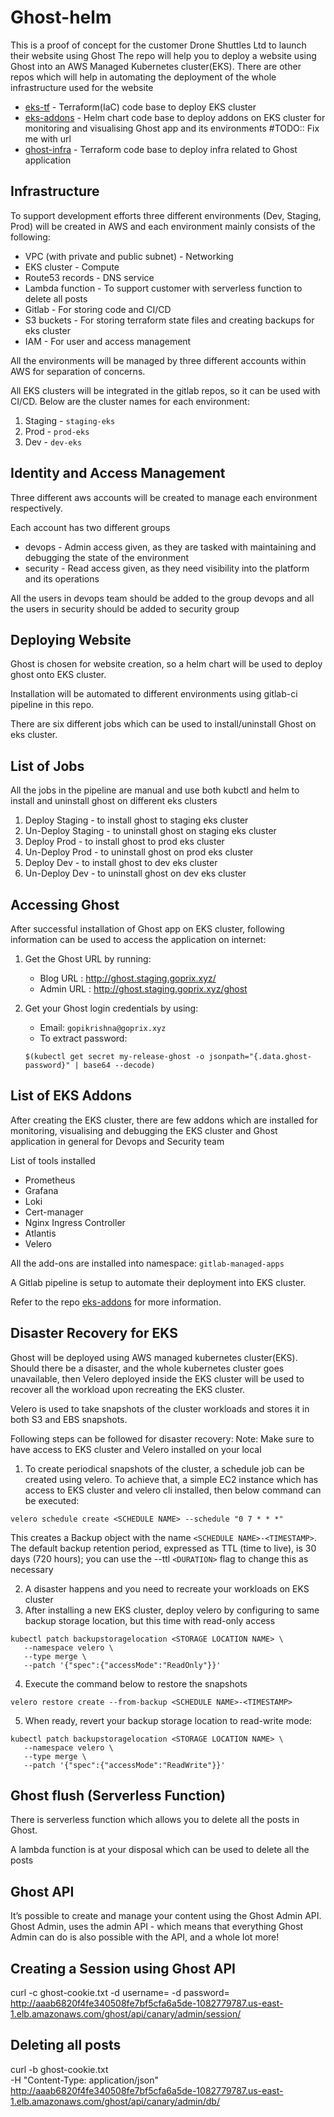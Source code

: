 # Ghost-helm

This is a proof of concept for the customer Drone Shuttles Ltd to launch their website using Ghost
The repo will help you to deploy a website using Ghost into an AWS Managed Kubernetes cluster(EKS). 
There are other repos which will help in automating the deployment of the whole infrastructure used for the website
- [eks-tf](https://gitlab.com/nord-cloud-ghost/eks-tf) - Terraform(IaC) code base to deploy EKS cluster 
- [eks-addons](https://gitlab.com/nord-cloud-ghost/eks-addons) - Helm chart code base to deploy addons on EKS cluster for monitoring and visualising Ghost app and its environments
#TODO:: Fix me with url
- [ghost-infra]() - Terraform code base to deploy infra related to Ghost application

## Infrastructure
To support development efforts three different environments (Dev, Staging, Prod) will be created in AWS and each environment mainly consists of the following:

- VPC (with private and public subnet) - Networking
- EKS cluster - Compute
- Route53 records - DNS service
- Lambda function - To support customer with serverless function to delete all posts
- Gitlab - For storing code and CI/CD
- S3 buckets - For storing terraform state files and creating backups for eks cluster
- IAM - For user and access management

All the environments will be managed by three different accounts within AWS for separation of concerns.

All EKS clusters will be integrated in the gitlab repos, so it can be used with CI/CD. Below are the cluster names for each environment:

1. Staging - ```staging-eks```
2. Prod    - ```prod-eks```
3. Dev     - ```dev-eks```

## Identity and Access Management

Three different aws accounts will be created to manage each environment respectively.

Each account has two different groups

- devops - Admin access given, as they are tasked with maintaining and debugging the state of the environment
- security - Read access given, as they need visibility into the platform and its operations

All the users in devops team should be added to the group devops and all the users in security should be added to security group 

## Deploying Website

Ghost is chosen for website creation, so a helm chart will be used to deploy ghost onto EKS cluster.

Installation will be automated to different environments using gitlab-ci pipeline in this repo.

There are six different jobs which can be used to install/uninstall Ghost on eks cluster.

## List of Jobs

All the jobs in the pipeline are manual and use both kubctl and helm to install and uninstall ghost on different eks clusters

1. Deploy Staging    - to install ghost to staging eks cluster
2. Un-Deploy Staging - to uninstall ghost on staging eks cluster
3. Deploy Prod       - to install ghost to prod eks cluster
4. Un-Deploy Prod    - to uninstall ghost on prod eks cluster
5. Deploy Dev        - to install ghost to dev eks cluster
6. Un-Deploy Dev     - to uninstall ghost on dev eks cluster

## Accessing Ghost

After successful installation of Ghost app on EKS cluster, following information can be used to access the application on internet:

1. Get the Ghost URL by running:
   
   - Blog URL  : http://ghost.staging.goprix.xyz/
   - Admin URL : http://ghost.staging.goprix.xyz/ghost
    
2. Get your Ghost login credentials by using:

    - Email: ```gopikrishna@goprix.xyz```
    - To extract password:
    ```shell
    $(kubectl get secret my-release-ghost -o jsonpath="{.data.ghost-password}" | base64 --decode)
    ```

## List of EKS Addons

After creating the EKS cluster, there are few addons which are installed for monitoring, visualising and debugging the EKS cluster and Ghost application in general for Devops and Security team

List of tools installed

- Prometheus
- Grafana
- Loki 
- Cert-manager
- Nginx Ingress Controller
- Atlantis
- Velero

All the add-ons are installed into namespace: ```gitlab-managed-apps```

A Gitlab pipeline is setup to automate their deployment into EKS cluster.

Refer to the repo [eks-addons](https://gitlab.com/nord-cloud-ghost/eks-addons) for more information.

## Disaster Recovery for EKS

Ghost will be deployed using AWS managed kubernetes cluster(EKS). 
Should there be a disaster, and the whole kubernetes cluster goes unavailable, 
then Velero deployed inside the EKS cluster will be used to recover all the workload upon recreating the EKS cluster.

Velero is used to take snapshots of the cluster workloads and stores it in both S3 and EBS snapshots.

Following steps can be followed for disaster recovery:
Note: Make sure to have access to EKS cluster and Velero installed on your local

1. To create periodical snapshots of the cluster, a schedule job can be created using velero. 
To achieve that, a simple EC2 instance which has access to EKS cluster and velero cli installed, then below command can be executed:

```shell 
velero schedule create <SCHEDULE NAME> --schedule "0 7 * * *"
```
This creates a Backup object with the name ```<SCHEDULE NAME>-<TIMESTAMP>```. The default backup retention period, expressed as TTL (time to live), is 30 days (720 hours); you can use the --ttl ```<DURATION>``` flag to change this as necessary

2. A disaster happens and you need to recreate your workloads on EKS cluster
3. After installing a new EKS cluster, deploy velero by configuring to same backup storage location, but this time with read-only access

```shell
kubectl patch backupstoragelocation <STORAGE LOCATION NAME> \
   --namespace velero \
   --type merge \
   --patch '{"spec":{"accessMode":"ReadOnly"}}'
```
4. Execute the command below to restore the snapshots

```shell
velero restore create --from-backup <SCHEDULE NAME>-<TIMESTAMP>
```

5. When ready, revert your backup storage location to read-write mode:

```shell
kubectl patch backupstoragelocation <STORAGE LOCATION NAME> \
   --namespace velero \
   --type merge \
   --patch '{"spec":{"accessMode":"ReadWrite"}}'
```

## Ghost flush (Serverless Function)
There is serverless function which allows you to delete all the posts in Ghost.

A lambda function is at your disposal which can be used to delete all the posts

## Ghost API

It’s possible to create and manage your content using the Ghost Admin API. 
Ghost Admin, uses the admin API - which means that everything Ghost Admin can do is also possible with the API, and a whole lot more!

## Creating a Session using Ghost API

curl -c ghost-cookie.txt -d username=<Username> -d password=<password> \
http://aaab6820f4fe340508fe7bf5cfa6a5de-1082779787.us-east-1.elb.amazonaws.com/ghost/api/canary/admin/session/

## Deleting all posts
curl -b ghost-cookie.txt \
-H "Content-Type: application/json" \
http://aaab6820f4fe340508fe7bf5cfa6a5de-1082779787.us-east-1.elb.amazonaws.com/ghost/api/canary/admin/db/
